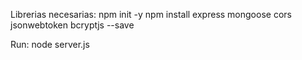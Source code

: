 Librerias necesarias:
npm init -y
npm install express mongoose cors jsonwebtoken bcryptjs --save

Run:
node server.js


